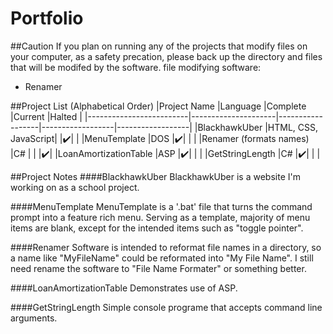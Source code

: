 # Portfolio
##Caution
If you plan on running any of the projects that modify files on your computer, as a safety precation, please back up the directory and files that will be modifed by the software.
file modifying software:
  - Renamer


##Project List (Alphabetical Order)
|Project Name             |Language             |Complete          |Current           |Halted            |
|-------------------------|---------------------|------------------|------------------|------------------|
|BlackhawkUber            |HTML, CSS, JavaScript|                  |:heavy_check_mark:|                  |
|MenuTemplate             |DOS                  |:heavy_check_mark:|                  |                  |
|Renamer (formats names)  |C#                   |                  |                  |:heavy_check_mark:|
|LoanAmortizationTable    |ASP                  |:heavy_check_mark:|                  |                  |
|GetStringLength          |C#                   |:heavy_check_mark:|                  |                  |


##Project Notes
####BlackhawkUber
BlackhawkUber is a website I'm working on as a school project.

####MenuTemplate
MenuTemplate is a '.bat' file that turns the command prompt into a feature rich menu. Serving as a template, majority of menu items are blank, except for the intended items such as "toggle pointer".

####Renamer
Software is intended to reformat file names in a directory, so a name like "MyFileName" could be reformated into "My File Name". I still need rename the software to "File Name Formater" or something better.

####LoanAmortizationTable
Demonstrates use of ASP.

####GetStringLength
Simple console programe that accepts command line arguments.
